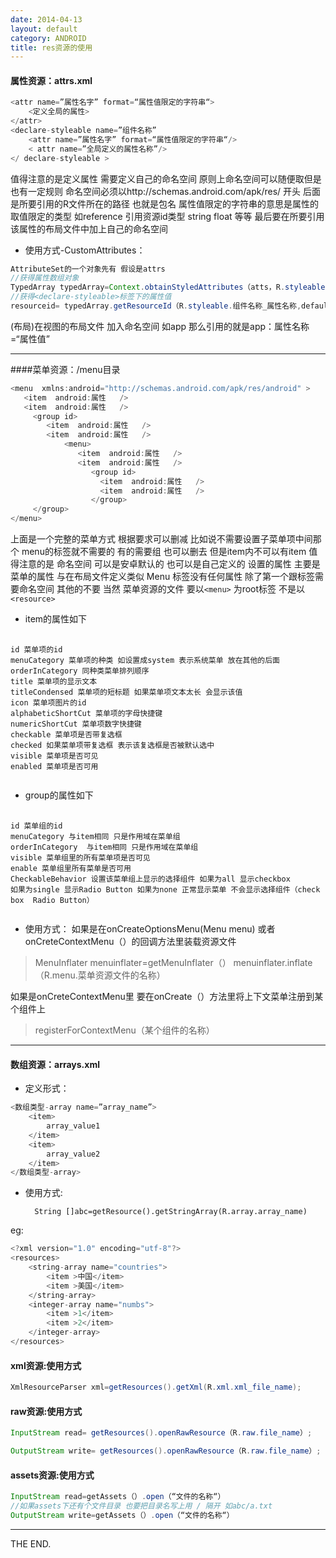 ```yaml
---
date: 2014-04-13
layout: default
category: ANDROID
title: res资源的使用
---
```


#### 属性资源：attrs.xml

```java
<attr name=”属性名字” format=“属性值限定的字符串“>
    <定义全局的属性>
</attr>
<declare-styleable name=”组件名称”
	<attr name=”属性名字” format=“属性值限定的字符串“/>
	< attr name=”全局定义的属性名称”/>
</ declare-styleable >
```

值得注意的是定义属性 需要定义自己的命名空间 原则上命名空间可以随便取但是 也有一定规则 命名空间必须以http://schemas.android.com/apk/res/ 开头 后面是所要引用的R文件所在的路径 也就是包名   属性值限定的字符串的意思是属性的取值限定的类型 如reference 引用资源id类型 string float 等等 最后要在所要引用该属性的布局文件中加上自己的命名空间

<!--more-->

- 使用方式﻿-CustomAttributes﻿：﻿﻿

```java
AttributeSet的一个对象先有 假设是attrs
//获得属性数组对象
TypedArray typedArray=Context.obtainStyledAttributes（atts，R.styleable.组件名称）;
//获得<declare-styleable>标签下的属性值
resourceid= typedArray.getResourceId（R.styleable.组件名称_属性名称,default_value）;
```
(布局)在视图的布局文件 加入命名空间 如app 那么引用的就是app：属性名称=“属性值”

- - -

####菜单资源：/menu目录
```java
<menu  xmlns:android="http://schemas.android.com/apk/res/android" >
   <item  android:属性   />
   <item  android:属性   />
     <group id>
        <item  android:属性   />
        <item  android:属性   />
            <menu>
               <item  android:属性   />
               <item  android:属性   />
                  <group id>
                    <item  android:属性   />
                    <item  android:属性   />
                  </group>
     </group>
</menu>
```

上面是一个完整的菜单方式 根据要求可以删减
比如说不需要设置子菜单项中间那个 menu的标签就不需要的  有的需要组 也可以删去 但是item内不可以有item
值得注意的是 命名空间 可以是安卓默认的 也可以是自己定义的 设置的属性 主要是菜单的属性 与在布局文件定义类似
Menu 标签没有任何属性 除了第一个跟标签需要命名空间 其他的不要 当然 菜单资源的文件 要以``<menu>`` 为root标签 不是以``<resource>``

- item的属性如下
<pre>
 <code>
id 菜单项的id
menuCategory 菜单项的种类 如设置成system 表示系统菜单 放在其他的后面
orderInCategory 同种类菜单排列顺序
title 菜单项的显示文本
titleCondensed 菜单项的短标题 如果菜单项文本太长 会显示该值
icon 菜单项图片的id
alphabeticShortCut 菜单项的字母快捷键
numericShortCut 菜单项数字快捷键
checkable 菜单项是否带复选框
checked 如果菜单项带复选框 表示该复选框是否被默认选中
visible 菜单项是否可见
enabled 菜单项是否可用
 </code>
</pre>

- group的属性如下
<pre>
 <code>
id 菜单组的id
menuCategory 与item相同 只是作用域在菜单组
orderInCategory  与item相同 只是作用域在菜单组
visible 菜单组里的所有菜单项是否可见
enable 菜单组里所有菜单是否可用
CheckableBehavior 设置该菜单组上显示的选择组件 如果为all 显示checkbox
如果为single 显示Radio Button 如果为none 正常显示菜单 不会显示选择组件（check    box  Radio Button）
 </code>
</pre>

- 使用方式：
如果是在onCreateOptionsMenu(Menu menu) 或者 onCreteContextMenu（）的回调方法里装载资源文件
>MenuInflater menuinflater=getMenuInflater（）
>menuinflater.inflate（R.menu.菜单资源文件的名称）

如果是onCreteContextMenu里 要在onCreate（）方法里将上下文菜单注册到某个组件上
>registerForContextMenu（某个组件的名称）

- - -

#### 数组资源：arrays.xml
- 定义形式：

```java
<数组类型-array name=”array_name”>
	<item>
		array_value1
	</item>
	<item>
		array_value2
	</item>
</数组类型-array>
```

- 使用方式:

		String []abc=getResource().getStringArray(R.array.array_name)﻿﻿

eg:

```java
<?xml version="1.0" encoding="utf-8"?>
<resources>
	<string-array name="countries">
	    <item >中国</item>
	    <item >美国</item>
	</string-array>
    <integer-array name="numbs">
        <item >1</item>
        <item >2</item>
    </integer-array>
</resources>
```

#### xml资源:使用方式

```java
XmlResourceParser xml=getResources().getXml(R.xml.xml_file_name);
```

#### raw资源:使用方式

```java
InputStream read= getResources().openRawResource（R.raw.file_name）;

OutputStream write= getResources().openRawResource（R.raw.file_name）;
```

#### assets资源:使用方式

```java
InputStream read=getAssets（）.open（“文件的名称“）
//如果assets下还有个文件目录 也要把目录名写上用 / 隔开 如abc/a.txt
OutputStream write=getAssets（）.open（“文件的名称“）
```

- - -
THE END.

